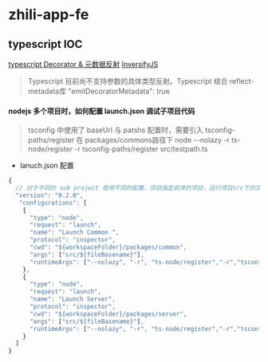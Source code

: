 # zhili-app-fe

## typescript IOC

[typescript Decorator & 元数据反射](https://qianduan.group/posts/59977ed1b963854f926adcec)
[InversifyJS](https://github.com/inversify/InversifyJS)

> Typescript 目前尚不支持参数的具体类型反射。Typescript 结合 reflect-metadata库 "emitDecoratorMetadata": true

#### nodejs 多个项目时，如何配置 launch.json 调试子项目代码

> tsconfig 中使用了 baseUrl 与 patshs 配置时，需要引入 tsconfig-paths/register
> 在 packages/commons路径下 node --nolazy -r ts-node/register -r tsconfig-paths/register  src/testpath.ts

- lanuch.json 配置
  
```javascript
{
  // 对于不同的 sub project 使用不同的配置，项目指定具体的项目，运行项目src下的文件
  "version": "0.2.0",
   "configurations": [
    {
      "type": "node",
      "request": "launch",
      "name": "Launch Common ",
      "protocol": "inspector",
      "cwd": "${workspaceFolder}/packages/common",
      "args": ["src/${fileBasename}"],
      "runtimeArgs": ["--nolazy", "-r", "ts-node/register","-r","tsconfig-paths/register"],
    },
    {
      "type": "node",
      "request": "launch",
      "name": "Launch Server",
      "protocol": "inspector",
      "cwd": "${workspaceFolder}/packages/server",
      "args": ["src/${fileBasename}"],
      "runtimeArgs": ["--nolazy", "-r", "ts-node/register","-r","tsconfig-paths/register"],
    }
  ]
}
```
